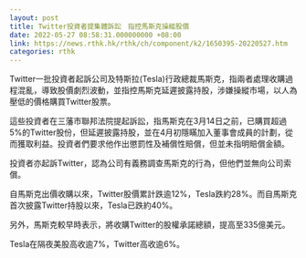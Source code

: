 ```yaml
---
layout: post
title: Twitter投資者提集體訴訟　指控馬斯克操縱股價
date: 2022-05-27 08:58:31.000000000 +08:00
link: https://news.rthk.hk/rthk/ch/component/k2/1650395-20220527.htm
categories: rthk
---
```


Twitter一批投資者起訴公司及特斯拉(Tesla)行政總裁馬斯克，指兩者處理收購過程混亂，導致股價劇烈波動，並指控馬斯克延遲披露持股，涉嫌操縱市場，以人為壓低的價格購買Twitter股票。

這些投資者在三藩市聯邦法院提起訴訟，指馬斯克在3月14日之前，已購買超過5%的Twitter股份，但延遲披露持股，並在4月初隱瞞加入董事會成員的計劃，從而獲取利益。投資者們要求他作出懲罰性及補償性賠償，但並未指明賠償金額。

投資者亦起訴Twitter，認為公司有義務調查馬斯克的行為，但他們並無向公司索償。

自馬斯克出價收購以來，Twitter股價累計跌逾12%，Tesla跌約28%。而自馬斯克首次披露Twitter持股以來，Tesla已跌約40%。

另外，馬斯克較早時表示，將收購Twitter的股權承諾總額，提高至335億美元。

Tesla在隔夜美股高收逾7%，Twitter高收逾6%。
